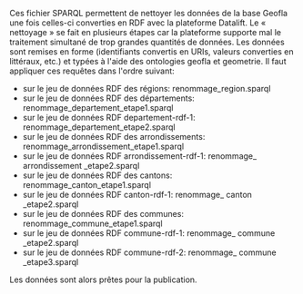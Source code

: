 Ces fichier SPARQL permettent de nettoyer les données de la base Geofla une fois celles-ci converties en RDF avec la plateforme Datalift. Le « nettoyage » se fait en plusieurs étapes car la plateforme supporte mal le traitement simultané de trop grandes quantités de données.
Les données sont remises en forme (identifiants convertis en URIs, valeurs converties en littéraux, etc.) et typées à l'aide des ontologies geofla et geometrie.
Il faut appliquer ces requêtes dans l'ordre suivant:
  - sur le jeu de données RDF des régions: renommage_region.sparql
  - sur le jeu de données RDF des départements: renommage_departement_etape1.sparql 
  - sur le jeu de données RDF departement-rdf-1: renommage_departement_etape2.sparql
  - sur le jeu de données RDF des arrondissements: renommage_arrondissement_etape1.sparql 
  - sur le jeu de données RDF arrondissement-rdf-1: renommage_ arrondissement _etape2.sparql
  - sur le jeu de données RDF des cantons: renommage_canton_etape1.sparql 
  - sur le jeu de données RDF canton-rdf-1: renommage_ canton _etape2.sparql
  - sur le jeu de données RDF des communes: renommage_commune_etape1.sparql 
  - sur le jeu de données RDF commune-rdf-1: renommage_ commune _etape2.sparql
  - sur le jeu de données RDF commune-rdf-2: renommage_ commune _etape3.sparql

Les données sont alors prêtes pour la publication.
